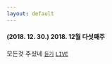 ```yaml
---
layout: default
---
```


#### (2018. 12. 30.) 2018. 12월 다섯째주
모든것 주셨네
[`듣기`](https://www.youtube.com/watch?v=3p7sR2LFGUY)
[`LIVE`](http://hosanna.hjkim.me/assets/media/Hosanna_The_Last_Praise.m4a?raw=true)

